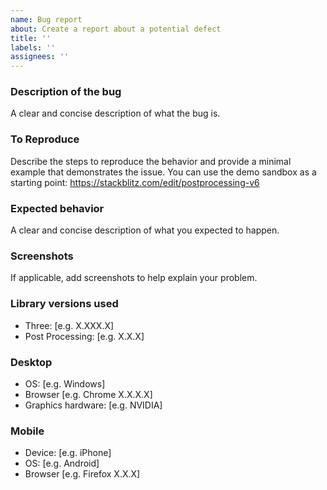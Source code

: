 ```yaml
---
name: Bug report
about: Create a report about a potential defect
title: ''
labels: ''
assignees: ''
---
```


### Description of the bug

A clear and concise description of what the bug is.


### To Reproduce

Describe the steps to reproduce the behavior and provide a minimal example that demonstrates the issue. You can use the demo sandbox as a starting point: https://stackblitz.com/edit/postprocessing-v6


### Expected behavior

A clear and concise description of what you expected to happen.


### Screenshots

If applicable, add screenshots to help explain your problem.


### Library versions used

 - Three: [e.g. X.XXX.X]
 - Post Processing: [e.g. X.X.X]


### Desktop

 - OS: [e.g. Windows]
 - Browser [e.g. Chrome X.X.X.X]
 - Graphics hardware: [e.g. NVIDIA]


### Mobile

 - Device: [e.g. iPhone]
 - OS: [e.g. Android]
 - Browser [e.g. Firefox X.X.X]

